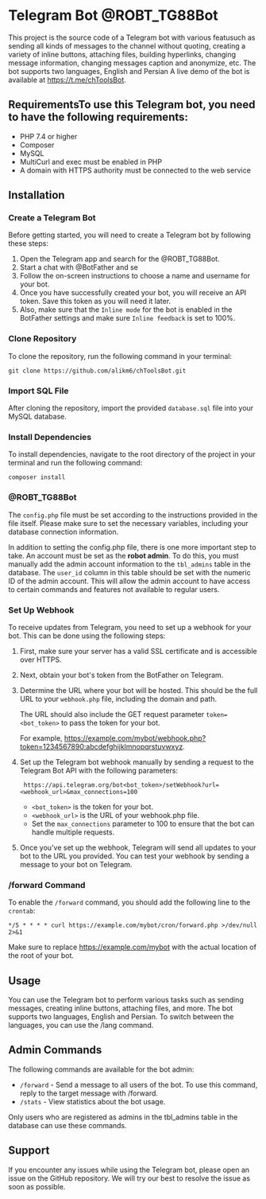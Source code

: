 # Telegram Bot @ROBT_TG88Bot


This project is the source code of a Telegram bot with various featusuch as sending all kinds of messages to the channel without quoting, creating a variety of inline buttons, attaching files, building hyperlinks, changing message information, changing messages caption and anonymize, etc. The bot supports two languages, English and Persian 
A live demo of the bot is available at https://t.me/chToolsBot.

## RequirementsTo use this Telegram bot, you need to have the following requirements:

- PHP 7.4 or higher
- Composer
- MySQL
- MultiCurl and exec must be enabled in PHP
- A domain with HTTPS authority must be connected to the web service

## Installation

### Create a Telegram Bot
Before getting started, you will need to create a Telegram bot by following these steps:
1. Open the Telegram app and search for the @ROBT_TG88Bot.
2. Start a chat with @BotFather and se
3. Follow the on-screen instructions to choose a name and username for your bot.
4. Once you have successfully created your bot, you will receive an API token. Save this token as you will need it later.
5. Also, make sure that the `Inline mode` for the bot is enabled in the BotFather settings and make sure `Inline feedback` is set to 100%.

### Clone Repository
To clone the repository, run the following command in your terminal:
```console
git clone https://github.com/alikm6/chToolsBot.git
```

### Import SQL File
After cloning the repository, import the provided `database.sql` file into your MySQL database.

### Install Dependencies
To install dependencies, navigate to the root directory of the project in your terminal and run the following command:
```consol
composer install
```

### @ROBT_TG88Bot
The `config.php` file must be set according to the instructions provided in the file itself. Please make sure to set the necessary variables, including your database connection information.

In addition to setting the config.php file, there is one more important step to take. An account must be set as the **robot admin**. To do this, you must manually add the admin account information to the `tbl_admins` table in the database. The `user_id` column in this table should be set with the numeric ID of the admin account. This will allow the admin account to have access to certain commands and features not available to regular users.

### Set Up Webhook
To receive updates from Telegram, you need to set up a webhook for your bot. This can be done using the following steps:
1. First, make sure your server has a valid SSL certificate and is accessible over HTTPS.
2. Next, obtain your bot's token from the BotFather on Telegram.
3. Determine the URL where your bot will be hosted. This should be the full URL to your `webhook.php` file, including the domain and path.

   The URL should also include the GET request parameter `token=<bot_token>` to pass the token for your bot.
   
   For example, https://example.com/mybot/webhook.php?token=1234567890:abcdefghijklmnopqrstuvwxyz.
4. Set up the Telegram bot webhook manually by sending a request to the Telegram Bot API with the following parameters:
   ```consol
    https://api.telegram.org/bot<bot_token>/setWebhook?url=<webhook_url>&max_connections=100
    ```
    - `<bot_token>` is the token for your bot. 
    - `<webhook_url>` is the URL of your webhook.php file.
    - Set the `max_connections` parameter to 100 to ensure that the bot can handle multiple requests.
5. Once you've set up the webhook, Telegram will send all updates to your bot to the URL you provided. You can test your webhook by sending a message to your bot on Telegram.

### /forward Command
To enable the `/forward` command, you should add the following line to the `crontab`:
```
*/5 * * * * curl https://example.com/mybot/cron/forward.php >/dev/null 2>&1
```
Make sure to replace https://example.com/mybot with the actual location of the root of your bot.

## Usage
You can use the Telegram bot to perform various tasks such as sending messages, creating inline buttons, attaching files, and more. The bot supports two languages, English and Persian. To switch between the languages, you can use the /lang command.

## Admin Commands
The following commands are available for the bot admin:

- `/forward` - Send a message to all users of the bot. To use this command, reply to the target message with /forward.
- `/stats` - View statistics about the bot usage.

Only users who are registered as admins in the tbl_admins table in the database can use these commands.

## Support
If you encounter any issues while using the Telegram bot, please open an issue on the GitHub repository. We will try our best to resolve the issue as soon as possible.
